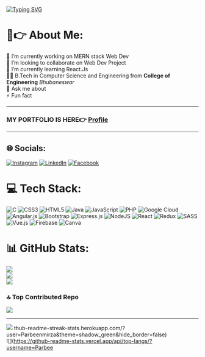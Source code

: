[![Typing SVG](https://readme-typing-svg.demolab.com?font=Fira+Code&size=25&duration=2000&pause=1000&width=435&lines=Hey!+Welcome+to+my+profile.;I'm+Parbeen+Mirza.;I'm+a+Fullstack+Web+Developer)](https://git.io/typing-svg)


# 💫👉 About Me:
🔭 I’m currently working on MERN stack Web Dev<br>👯 I’m looking to collaborate on Web Dev Project<br>🌱 I’m currently learning React.Js<br>👨‍🎓 B.Tech in Computer Science and Engineering from **College of Engineering** *Bhubaneswar*<br>💬 Ask me about <br>⚡ Fun fact

---
### MY PORTFOLIO IS HERE👉 [Profile](https://parbeenmirza.github.io)
---

## 🌐 Socials:
[![Instagram](https://img.shields.io/badge/Instagram-%23E4405F.svg?logo=Instagram&logoColor=white)](https://instagram.com/parbeen.mirza09) [![LinkedIn](https://img.shields.io/badge/LinkedIn-%230077B5.svg?logo=linkedin&logoColor=white)](https://linkedin.com/in/parbeenmirza) [![Facebook](https://img.shields.io/badge/Facebook-%231877F2.svg?logo=Facebook&logoColor=white)](https://www.facebook.com/profile.php?id=100091940021224) 


# 💻 Tech Stack:
![C](https://img.shields.io/badge/c-%2300599C.svg?style=for-the-badge&logo=c&logoColor=white) ![CSS3](https://img.shields.io/badge/css3-%231572B6.svg?style=for-the-badge&logo=css3&logoColor=white) ![HTML5](https://img.shields.io/badge/html5-%23E34F26.svg?style=for-the-badge&logo=html5&logoColor=white) ![Java](https://img.shields.io/badge/java-%23ED8B00.svg?style=for-the-badge&logo=openjdk&logoColor=white) ![JavaScript](https://img.shields.io/badge/javascript-%23323330.svg?style=for-the-badge&logo=javascript&logoColor=%23F7DF1E) ![PHP](https://img.shields.io/badge/php-%23777BB4.svg?style=for-the-badge&logo=php&logoColor=white) ![Google Cloud](https://img.shields.io/badge/GoogleCloud-%234285F4.svg?style=for-the-badge&logo=google-cloud&logoColor=white) ![Angular.js](https://img.shields.io/badge/angular.js-%23E23237.svg?style=for-the-badge&logo=angularjs&logoColor=white) ![Bootstrap](https://img.shields.io/badge/bootstrap-%238511FA.svg?style=for-the-badge&logo=bootstrap&logoColor=white) ![Express.js](https://img.shields.io/badge/express.js-%23404d59.svg?style=for-the-badge&logo=express&logoColor=%2361DAFB) ![NodeJS](https://img.shields.io/badge/node.js-6DA55F?style=for-the-badge&logo=node.js&logoColor=white) ![React](https://img.shields.io/badge/react-%2320232a.svg?style=for-the-badge&logo=react&logoColor=%2361DAFB) ![Redux](https://img.shields.io/badge/redux-%23593d88.svg?style=for-the-badge&logo=redux&logoColor=white) ![SASS](https://img.shields.io/badge/SASS-hotpink.svg?style=for-the-badge&logo=SASS&logoColor=white) ![Vue.js](https://img.shields.io/badge/vue.js-%2335495e.svg?style=for-the-badge&logo=vuedotjs&logoColor=%234FC08D) ![Firebase](https://img.shields.io/badge/firebase-a08021?style=for-the-badge&logo=firebase&logoColor=ffcd34) ![Canva](https://img.shields.io/badge/Canva-%2300C4CC.svg?style=for-the-badge&logo=Canva&logoColor=white)
# 📊 GitHub Stats:
![](https://github-readme-stats.vercel.app/api?username=Parbeenmirza&theme=shadow_green&hide_border=false&include_all_commits=true&count_private=false)<br/>
![](https://github-readme-streak-stats.herokuapp.com/?user=Parbeenmirza&theme=shadow_green&hide_border=false)<br/>
![](https://github-readme-stats.vercel.app/api/top-langs/?username=Parbeenmirza&theme=shadow_green&hide_border=false&include_all_commits=true&count_private=false&layout=compact)

### 🔝 Top Contributed Repo
![](https://github-contributor-stats.vercel.app/api?username=Parbeenmirza&limit=5&theme=dark&combine_all_yearly_contributions=true)

---
[![](https://visitcount.itsvg.in/api?id=Parbeenmirza&icon=0&color=0)](https://visitcount.itsvg.in)
thub-readme-streak-stats.herokuapp.com/?user=Parbeenmirza&theme=shadow_green&hide_border=false)<br/>
![](https://github-readme-stats.vercel.app/api/top-langs/?username=Parbee
